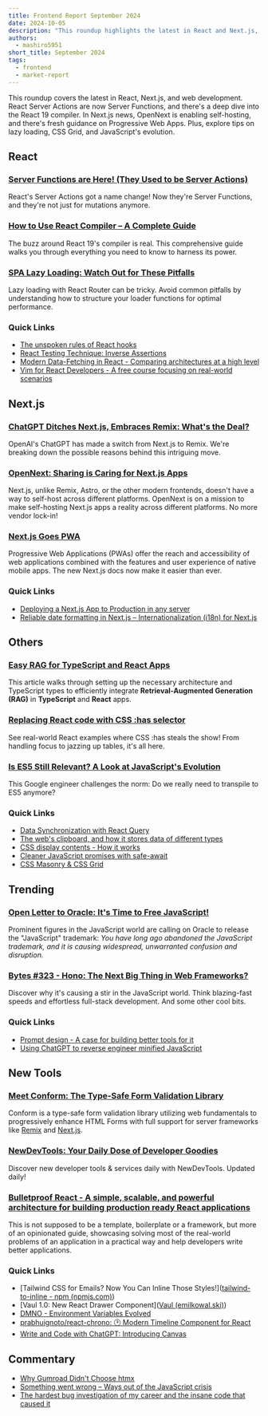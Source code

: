 ```yaml
---
title: Frontend Report September 2024
date: 2024-10-05
description: "This roundup highlights the latest in React and Next.js, including Server Functions, the React 19 compiler, and self-hosting with OpenNext. Find tips on lazy loading, CSS Grid, JavaScript's evolution, plus new tools and expert insights."
authors:
  - mashiro5951
short_title: September 2024
tags:
  - frontend
  - market-report
---
```


This roundup covers the latest in React, Next.js, and web development. React Server Actions are now Server Functions, and there's a deep dive into the React 19 compiler. In Next.js news, OpenNext is enabling self-hosting, and there's fresh guidance on Progressive Web Apps. Plus, explore tips on lazy loading, CSS Grid, and JavaScript's evolution.

## React

### [Server Functions are Here! (They Used to be Server Actions)](https://19.react.dev/reference/rsc/server-functions 'https://19.react.dev/reference/rsc/server-functions')

React's Server Actions got a name change! Now they're Server Functions, and they're not just for mutations anymore.

### [How to Use React Compiler – A Complete Guide](https://www.freecodecamp.org/news/react-compiler-complete-guide-react-19/)

The buzz around React 19's compiler is real. This comprehensive guide walks you through everything you need to know to harness its power.

### [SPA Lazy Loading: Watch Out for These Pitfalls](https://reacttraining.com/blog/spa-lazy-loading-pitfalls)

Lazy loading with React Router can be tricky. Avoid common pitfalls by understanding how to structure your loader functions for optimal performance.

### Quick Links

- [The unspoken rules of React hooks](https://macwright.com/2024/09/19/the-extra-rules-of-hooks)
- [React Testing Technique: Inverse Assertions](https://www.epicweb.dev/inverse-assertions)
- [Modern Data-Fetching in React - Comparing architectures at a high level](https://reacttraining.com/blog/modern-data-fetching-in-react)
- [Vim for React Developers - A free course focusing on real-world scenarios](https://vimforreactdevs.com/)

## Next.js

### [ChatGPT Ditches Next.js, Embraces Remix: What's the Deal?](https://www.youtube.com/watch?v=hHWgGfZpk00)

OpenAI's ChatGPT has made a switch from Next.js to Remix. We're breaking down the possible reasons behind this intriguing move.

### [OpenNext: Sharing is Caring for Next.js Apps](https://opennext.js.org/)

Next.js, unlike Remix, Astro, or the other modern frontends, doesn't have a way to self-host across different platforms. OpenNext is on a mission to make self-hosting Next.js apps a reality across different platforms. No more vendor lock-in!

### [Next.js Goes PWA](https://nextjs.org/docs/app/building-your-application/configuring/progressive-web-apps)

Progressive Web Applications (PWAs) offer the reach and accessibility of web applications combined with the features and user experience of native mobile apps. The new Next.js docs now make it easier than ever.

### Quick Links

- [Deploying a Next.js App to Production in any server](https://www.saybackend.com/blog/04-deploy-nextjs-to-production-without-vercel)
- [Reliable date formatting in Next.js – Internationalization (i18n) for Next.js](https://next-intl-docs.vercel.app/blog/date-formatting-nextjs)

## Others

### [Easy RAG for TypeScript and React Apps](https://edspencer.net/2024/9/2/easy-rag-for-typescript-and-react-apps)

This article walks through setting up the necessary architecture and TypeScript types to efficiently integrate **Retrieval-Augmented Generation (RAG)** in **TypeScript** and **React** apps.

### [Replacing React code with CSS :has selector](https://www.developerway.com/posts/replacing-react-with-css)

See real-world React examples where CSS :has steals the show! From handling focus to jazzing up tables, it's all here.

### [Is ES5 Still Relevant? A Look at JavaScript's Evolution](https://philipwalton.com/articles/the-state-of-es5-on-the-web/)

This Google engineer challenges the norm: Do we really need to transpile to ES5 anymore?

### Quick Links

- [Data Synchronization with React Query](https://ui.dev/c/query/data-synchronization)
- [The web's clipboard, and how it stores data of different types](https://alexharri.com/blog/clipboard)
- [CSS display contents - How it works](https://ishadeed.com/article/display-contents/)
- [Cleaner JavaScript promises with safe-await](https://alexpate.com/posts/cleaner-promises-with-safe-await)
- [CSS Masonry & CSS Grid](https://css-tricks.com/css-masonry-css-grid/)

## Trending

### [Open Letter to Oracle: It's Time to Free JavaScript!](https://javascript.tm/)

Prominent figures in the JavaScript world are calling on Oracle to release the "JavaScript" trademark: _You have long ago abandoned the JavaScript trademark, and it is causing widespread, unwarranted confusion and disruption._

### [Bytes #323 - Hono: The Next Big Thing in Web Frameworks?](https://bytes.dev/archives/323)

Discover why it's causing a stir in the JavaScript world. Think blazing-fast speeds and effortless full-stack development. And some other cool bits.

### Quick Links

- [Prompt design - A case for building better tools for it](https://www.cursor.com/blog/prompt-design)
- [Using ChatGPT to reverse engineer minified JavaScript](https://glama.ai/blog/2024-08-29-reverse-engineering-minified-code-using-openai)

## New Tools

### [Meet Conform: The Type-Safe Form Validation Library](https://conform.guide/)

Conform is a type-safe form validation library utilizing web fundamentals to progressively enhance HTML Forms with full support for server frameworks like [Remix](https://remix.run/) and [Next.js](https://nextjs.org/).

### [NewDevTools: Your Daily Dose of Developer Goodies](https://newdevtools.com/)

Discover new developer tools & services daily with NewDevTools. Updated daily!

### [Bulletproof React - A simple, scalable, and powerful architecture for building production ready React applications](https://github.com/alan2207/bulletproof-react)

This is not supposed to be a template, boilerplate or a framework, but more of an opinionated guide, showcasing solving most of the real-world problems of an application in a practical way and help developers write better applications.

### Quick Links

- [Tailwind CSS for Emails? Now You Can Inline Those Styles!]([tailwind-to-inline - npm (npmjs.com)](https://www.npmjs.com/package/tailwind-to-inline))
- [Vaul 1.0: New React Drawer Component]([Vaul (emilkowal.ski)](https://vaul.emilkowal.ski/))
- [DMNO - Environment Variables Evolved](https://dmno.dev/)
- [prabhuignoto/react-chrono: 🕑 Modern Timeline Component for React](https://github.com/prabhuignoto/react-chrono)
- [Write and Code with ChatGPT: Introducing Canvas](https://openai.com/index/introducing-canvas/)

## Commentary

- [Why Gumroad Didn't Choose htmx](https://htmx.org/essays/why-gumroad-didnt-choose-htmx/)
- [Something went wrong – Ways out of the JavaScript crisis](https://molily.de/something-went-wrong/)
- [The hardest bug investigation of my career and the insane code that caused it](https://www.reddit.com/r/ExperiencedDevs/comments/1fu0e5q/the_hardest_bug_investigation_of_my_career_and/)

